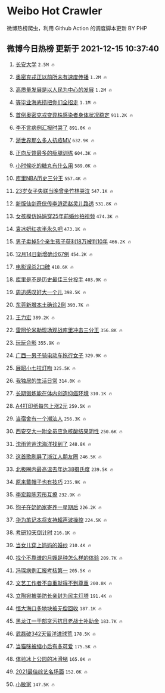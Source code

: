 # Weibo Hot Crawler 



微博热榜爬虫，利用 Github Action 的调度脚本更新 BY PHP 


## 微博今日热榜 更新于 2021-12-15 10:37:40 
1. [长安大学](https://s.weibo.com/weibo?q=%23%E9%95%BF%E5%AE%89%E5%A4%A7%E5%AD%A6%23&Refer=top) `2.5M 🔥` 

1. [奥密克戎正以前所未有速度传播](https://s.weibo.com/weibo?q=%23%E5%A5%A5%E5%AF%86%E5%85%8B%E6%88%8E%E6%AD%A3%E4%BB%A5%E5%89%8D%E6%89%80%E6%9C%AA%E6%9C%89%E9%80%9F%E5%BA%A6%E4%BC%A0%E6%92%AD%23&Refer=top) `1.2M 🔥` 

1. [高质量发展是以人民为中心的发展](https://s.weibo.com/weibo?q=%23%E9%AB%98%E8%B4%A8%E9%87%8F%E5%8F%91%E5%B1%95%E6%98%AF%E4%BB%A5%E4%BA%BA%E6%B0%91%E4%B8%BA%E4%B8%AD%E5%BF%83%E7%9A%84%E5%8F%91%E5%B1%95%23&Refer=top) `1.2M 🔥` 

1. [等毕业海底捞把你们全招走](https://s.weibo.com/weibo?q=%23%E7%AD%89%E6%AF%95%E4%B8%9A%E6%B5%B7%E5%BA%95%E6%8D%9E%E6%8A%8A%E4%BD%A0%E4%BB%AC%E5%85%A8%E6%8B%9B%E8%B5%B0%23&Refer=top) `1.1M 🔥` 

1. [首例奥密克戎变异株感染者身体状况稳定](https://s.weibo.com/weibo?q=%23%E9%A6%96%E4%BE%8B%E5%A5%A5%E5%AF%86%E5%85%8B%E6%88%8E%E5%8F%98%E5%BC%82%E6%A0%AA%E6%84%9F%E6%9F%93%E8%80%85%E8%BA%AB%E4%BD%93%E7%8A%B6%E5%86%B5%E7%A8%B3%E5%AE%9A%23&Refer=top) `911.2K 🔥` 

1. [李不言病例汇报时哭了](https://s.weibo.com/weibo?q=%23%E6%9D%8E%E4%B8%8D%E8%A8%80%E7%97%85%E4%BE%8B%E6%B1%87%E6%8A%A5%E6%97%B6%E5%93%AD%E4%BA%86%23&Refer=top) `891.0K 🔥` 

1. [浙世界那么多人抗疫MV](https://s.weibo.com/weibo?q=%23%E6%B5%99%E4%B8%96%E7%95%8C%E9%82%A3%E4%B9%88%E5%A4%9A%E4%BA%BA%E6%8A%97%E7%96%ABMV%23&Refer=top) `632.9K 🔥` 

1. [正向反馈最多的瘦腿训练](https://s.weibo.com/weibo?q=%23%E6%AD%A3%E5%90%91%E5%8F%8D%E9%A6%88%E6%9C%80%E5%A4%9A%E7%9A%84%E7%98%A6%E8%85%BF%E8%AE%AD%E7%BB%83%23&Refer=top) `604.3K 🔥` 

1. [小时候吃的糖丸有什么用](https://s.weibo.com/weibo?q=%23%E5%B0%8F%E6%97%B6%E5%80%99%E5%90%83%E7%9A%84%E7%B3%96%E4%B8%B8%E6%9C%89%E4%BB%80%E4%B9%88%E7%94%A8%23&Refer=top) `589.0K 🔥` 

1. [库里NBA历史三分王](https://s.weibo.com/weibo?q=%23%E5%BA%93%E9%87%8CNBA%E5%8E%86%E5%8F%B2%E4%B8%89%E5%88%86%E7%8E%8B%23&Refer=top) `557.4K 🔥` 

1. [23岁女子失联当晚曾坐竹林哭泣](https://s.weibo.com/weibo?q=%2323%E5%B2%81%E5%A5%B3%E5%AD%90%E5%A4%B1%E8%81%94%E5%BD%93%E6%99%9A%E6%9B%BE%E5%9D%90%E7%AB%B9%E6%9E%97%E5%93%AD%E6%B3%A3%23&Refer=top) `547.1K 🔥` 

1. [新版仙剑奇侠传李逍遥赵灵儿路透](https://s.weibo.com/weibo?q=%23%E6%96%B0%E7%89%88%E4%BB%99%E5%89%91%E5%A5%87%E4%BE%A0%E4%BC%A0%E6%9D%8E%E9%80%8D%E9%81%A5%E8%B5%B5%E7%81%B5%E5%84%BF%E8%B7%AF%E9%80%8F%23&Refer=top) `531.8K 🔥` 

1. [女孩模仿妈妈穿25年前婚纱拍视频](https://s.weibo.com/weibo?q=%23%E5%A5%B3%E5%AD%A9%E6%A8%A1%E4%BB%BF%E5%A6%88%E5%A6%88%E7%A9%BF25%E5%B9%B4%E5%89%8D%E5%A9%9A%E7%BA%B1%E6%8B%8D%E8%A7%86%E9%A2%91%23&Refer=top) `474.3K 🔥` 

1. [袁冰妍红衣半永久吧](https://s.weibo.com/weibo?q=%23%E8%A2%81%E5%86%B0%E5%A6%8D%E7%BA%A2%E8%A1%A3%E5%8D%8A%E6%B0%B8%E4%B9%85%E5%90%A7%23&Refer=top) `473.1K 🔥` 

1. [男子卖掉5个亲生孩子获利18万被判10年](https://s.weibo.com/weibo?q=%23%E7%94%B7%E5%AD%90%E5%8D%96%E6%8E%895%E4%B8%AA%E4%BA%B2%E7%94%9F%E5%AD%A9%E5%AD%90%E8%8E%B7%E5%88%A918%E4%B8%87%E8%A2%AB%E5%88%A410%E5%B9%B4%23&Refer=top) `466.2K 🔥` 

1. [12月14日新增确诊67例](https://s.weibo.com/weibo?q=%2312%E6%9C%8814%E6%97%A5%E6%96%B0%E5%A2%9E%E7%A1%AE%E8%AF%8A67%E4%BE%8B%23&Refer=top) `454.2K 🔥` 

1. [电影误杀2口碑](https://s.weibo.com/weibo?q=%23%E7%94%B5%E5%BD%B1%E8%AF%AF%E6%9D%802%E5%8F%A3%E7%A2%91%23&Refer=top) `418.6K 🔥` 

1. [库里是不是历史最佳三分投手](https://s.weibo.com/weibo?q=%23%E5%BA%93%E9%87%8C%E6%98%AF%E4%B8%8D%E6%98%AF%E5%8E%86%E5%8F%B2%E6%9C%80%E4%BD%B3%E4%B8%89%E5%88%86%E6%8A%95%E6%89%8B%23&Refer=top) `403.9K 🔥` 

1. [周迅感叹好大一个儿](https://s.weibo.com/weibo?q=%23%E5%91%A8%E8%BF%85%E6%84%9F%E5%8F%B9%E5%A5%BD%E5%A4%A7%E4%B8%80%E4%B8%AA%E5%84%BF%23&Refer=top) `398.5K 🔥` 

1. [东莞新增本土确诊2例](https://s.weibo.com/weibo?q=%23%E4%B8%9C%E8%8E%9E%E6%96%B0%E5%A2%9E%E6%9C%AC%E5%9C%9F%E7%A1%AE%E8%AF%8A2%E4%BE%8B%23&Refer=top) `393.7K 🔥` 

1. [王力宏](https://s.weibo.com/weibo?q=%E7%8E%8B%E5%8A%9B%E5%AE%8F&Refer=top) `389.2K 🔥` 

1. [雷阿伦米勒现场观战库里冲击三分王](https://s.weibo.com/weibo?q=%23%E9%9B%B7%E9%98%BF%E4%BC%A6%E7%B1%B3%E5%8B%92%E7%8E%B0%E5%9C%BA%E8%A7%82%E6%88%98%E5%BA%93%E9%87%8C%E5%86%B2%E5%87%BB%E4%B8%89%E5%88%86%E7%8E%8B%23&Refer=top) `356.8K 🔥` 

1. [玩玩合影](https://s.weibo.com/weibo?q=%23%E7%8E%A9%E7%8E%A9%E5%90%88%E5%BD%B1%23&Refer=top) `355.9K 🔥` 

1. [广西一男子骑电动车拖行女子](https://s.weibo.com/weibo?q=%23%E5%B9%BF%E8%A5%BF%E4%B8%80%E7%94%B7%E5%AD%90%E9%AA%91%E7%94%B5%E5%8A%A8%E8%BD%A6%E6%8B%96%E8%A1%8C%E5%A5%B3%E5%AD%90%23&Refer=top) `329.9K 🔥` 

1. [展昭小七拉灯吻](https://s.weibo.com/weibo?q=%23%E5%B1%95%E6%98%AD%E5%B0%8F%E4%B8%83%E6%8B%89%E7%81%AF%E5%90%BB%23&Refer=top) `325.5K 🔥` 

1. [我独居的生活日常](https://s.weibo.com/weibo?q=%23%E6%88%91%E7%8B%AC%E5%B1%85%E7%9A%84%E7%94%9F%E6%B4%BB%E6%97%A5%E5%B8%B8%23&Refer=top) `314.0K 🔥` 

1. [长期锻炼能在体内创造抑癌环境](https://s.weibo.com/weibo?q=%23%E9%95%BF%E6%9C%9F%E9%94%BB%E7%82%BC%E8%83%BD%E5%9C%A8%E4%BD%93%E5%86%85%E5%88%9B%E9%80%A0%E6%8A%91%E7%99%8C%E7%8E%AF%E5%A2%83%23&Refer=top) `310.1K 🔥` 

1. [A4打印纸每包上涨2元](https://s.weibo.com/weibo?q=%23A4%E6%89%93%E5%8D%B0%E7%BA%B8%E6%AF%8F%E5%8C%85%E4%B8%8A%E6%B6%A82%E5%85%83%23&Refer=top) `259.5K 🔥` 

1. [当宿舍有一个潮汕人](https://s.weibo.com/weibo?q=%23%E5%BD%93%E5%AE%BF%E8%88%8D%E6%9C%89%E4%B8%80%E4%B8%AA%E6%BD%AE%E6%B1%95%E4%BA%BA%23&Refer=top) `256.3K 🔥` 

1. [西安交大一附全员应急核酸结果阴性](https://s.weibo.com/weibo?q=%23%E8%A5%BF%E5%AE%89%E4%BA%A4%E5%A4%A7%E4%B8%80%E9%99%84%E5%85%A8%E5%91%98%E5%BA%94%E6%80%A5%E6%A0%B8%E9%85%B8%E7%BB%93%E6%9E%9C%E9%98%B4%E6%80%A7%23&Refer=top) `250.6K 🔥` 

1. [沈雨爸爸沈海洋找到了](https://s.weibo.com/weibo?q=%23%E6%B2%88%E9%9B%A8%E7%88%B8%E7%88%B8%E6%B2%88%E6%B5%B7%E6%B4%8B%E6%89%BE%E5%88%B0%E4%BA%86%23&Refer=top) `248.8K 🔥` 

1. [这首歌刷屏了浙江人朋友圈](https://s.weibo.com/weibo?q=%23%E8%BF%99%E9%A6%96%E6%AD%8C%E5%88%B7%E5%B1%8F%E4%BA%86%E6%B5%99%E6%B1%9F%E4%BA%BA%E6%9C%8B%E5%8F%8B%E5%9C%88%23&Refer=top) `246.5K 🔥` 

1. [北极圈内最高温去年达38摄氏度](https://s.weibo.com/weibo?q=%23%E5%8C%97%E6%9E%81%E5%9C%88%E5%86%85%E6%9C%80%E9%AB%98%E6%B8%A9%E5%8E%BB%E5%B9%B4%E8%BE%BE38%E6%91%84%E6%B0%8F%E5%BA%A6%23&Refer=top) `239.5K 🔥` 

1. [原来戴帽子也有技巧](https://s.weibo.com/weibo?q=%23%E5%8E%9F%E6%9D%A5%E6%88%B4%E5%B8%BD%E5%AD%90%E4%B9%9F%E6%9C%89%E6%8A%80%E5%B7%A7%23&Refer=top) `235.9K 🔥` 

1. [李宏毅陈芳彤互撩](https://s.weibo.com/weibo?q=%23%E6%9D%8E%E5%AE%8F%E6%AF%85%E9%99%88%E8%8A%B3%E5%BD%A4%E4%BA%92%E6%92%A9%23&Refer=top) `232.9K 🔥` 

1. [狗子在奶奶家寄养一星期后](https://s.weibo.com/weibo?q=%23%E7%8B%97%E5%AD%90%E5%9C%A8%E5%A5%B6%E5%A5%B6%E5%AE%B6%E5%AF%84%E5%85%BB%E4%B8%80%E6%98%9F%E6%9C%9F%E5%90%8E%23&Refer=top) `226.2K 🔥` 

1. [华为笔记本将支持超声波操控](https://s.weibo.com/weibo?q=%23%E5%8D%8E%E4%B8%BA%E7%AC%94%E8%AE%B0%E6%9C%AC%E5%B0%86%E6%94%AF%E6%8C%81%E8%B6%85%E5%A3%B0%E6%B3%A2%E6%93%8D%E6%8E%A7%23&Refer=top) `224.5K 🔥` 

1. [考研10天倒计时](https://s.weibo.com/weibo?q=%23%E8%80%83%E7%A0%9410%E5%A4%A9%E5%80%92%E8%AE%A1%E6%97%B6%23&Refer=top) `216.1K 🔥` 

1. [当女儿穿上妈妈的婚纱](https://s.weibo.com/weibo?q=%23%E5%BD%93%E5%A5%B3%E5%84%BF%E7%A9%BF%E4%B8%8A%E5%A6%88%E5%A6%88%E7%9A%84%E5%A9%9A%E7%BA%B1%23&Refer=top) `210.4K 🔥` 

1. [找个不靠谱的月嫂是种怎么样的体验](https://s.weibo.com/weibo?q=%23%E6%89%BE%E4%B8%AA%E4%B8%8D%E9%9D%A0%E8%B0%B1%E7%9A%84%E6%9C%88%E5%AB%82%E6%98%AF%E7%A7%8D%E6%80%8E%E4%B9%88%E6%A0%B7%E7%9A%84%E4%BD%93%E9%AA%8C%23&Refer=top) `209.7K 🔥` 

1. [冯琛病例汇报考核第一](https://s.weibo.com/weibo?q=%23%E5%86%AF%E7%90%9B%E7%97%85%E4%BE%8B%E6%B1%87%E6%8A%A5%E8%80%83%E6%A0%B8%E7%AC%AC%E4%B8%80%23&Refer=top) `205.5K 🔥` 

1. [文艺工作者不自重就得不到尊重](https://s.weibo.com/weibo?q=%23%E6%96%87%E8%89%BA%E5%B7%A5%E4%BD%9C%E8%80%85%E4%B8%8D%E8%87%AA%E9%87%8D%E5%B0%B1%E5%BE%97%E4%B8%8D%E5%88%B0%E5%B0%8A%E9%87%8D%23&Refer=top) `200.8K 🔥` 

1. [立陶宛被美防长亲封为民主灯塔](https://s.weibo.com/weibo?q=%23%E7%AB%8B%E9%99%B6%E5%AE%9B%E8%A2%AB%E7%BE%8E%E9%98%B2%E9%95%BF%E4%BA%B2%E5%B0%81%E4%B8%BA%E6%B0%91%E4%B8%BB%E7%81%AF%E5%A1%94%23&Refer=top) `191.4K 🔥` 

1. [恒大海口多地块被无偿回收](https://s.weibo.com/weibo?q=%23%E6%81%92%E5%A4%A7%E6%B5%B7%E5%8F%A3%E5%A4%9A%E5%9C%B0%E5%9D%97%E8%A2%AB%E6%97%A0%E5%81%BF%E5%9B%9E%E6%94%B6%23&Refer=top) `187.1K 🔥` 

1. [黑龙江一干部贪污抗日老战士补助金](https://s.weibo.com/weibo?q=%23%E9%BB%91%E9%BE%99%E6%B1%9F%E4%B8%80%E5%B9%B2%E9%83%A8%E8%B4%AA%E6%B1%A1%E6%8A%97%E6%97%A5%E8%80%81%E6%88%98%E5%A3%AB%E8%A1%A5%E5%8A%A9%E9%87%91%23&Refer=top) `183.7K 🔥` 

1. [武磊破342天留洋进球荒](https://s.weibo.com/weibo?q=%23%E6%AD%A6%E7%A3%8A%E7%A0%B4342%E5%A4%A9%E7%95%99%E6%B4%8B%E8%BF%9B%E7%90%83%E8%8D%92%23&Refer=top) `178.5K 🔥` 

1. [当猫咪被缩小后有多可爱](https://s.weibo.com/weibo?q=%23%E5%BD%93%E7%8C%AB%E5%92%AA%E8%A2%AB%E7%BC%A9%E5%B0%8F%E5%90%8E%E6%9C%89%E5%A4%9A%E5%8F%AF%E7%88%B1%23&Refer=top) `175.5K 🔥` 

1. [体验冰上公园的冰滑梯](https://s.weibo.com/weibo?q=%23%E4%BD%93%E9%AA%8C%E5%86%B0%E4%B8%8A%E5%85%AC%E5%9B%AD%E7%9A%84%E5%86%B0%E6%BB%91%E6%A2%AF%23&Refer=top) `165.0K 🔥` 

1. [2021最佳综艺名场面](https://s.weibo.com/weibo?q=%232021%E6%9C%80%E4%BD%B3%E7%BB%BC%E8%89%BA%E5%90%8D%E5%9C%BA%E9%9D%A2%23&Refer=top) `152.0K 🔥` 

1. [小敏家](https://s.weibo.com/weibo?q=%E5%B0%8F%E6%95%8F%E5%AE%B6&Refer=top) `147.5K 🔥` 

